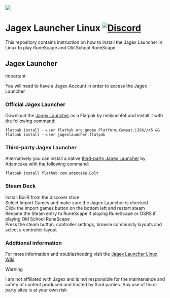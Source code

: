![](https://runescape.wiki/images/thumb/Jagex_Launcher_icon.png/128px-Jagex_Launcher_icon.png)
# Jagex Launcher Linux [![Discord](https://img.shields.io/discord/828918474784768010)](https://discord.gg/aX7GT2Mkdu)

This repository contains instruction on how to install the Jagex Launcher in Linux to play RuneScape and Old School RuneScape<br>

## Jagex Launcher

> [!IMPORTANT]  
> You will need to have a Jagex Account in order to access the Jagex Launcher

### Official Jagex Launcher

Download the [Jagex Launcher](https://github.com/nmlynch94/com.jagexlauncher.JagexLauncher/releases) as a Flatpak by nmlynch94 and install it with the following command:<br>
```
flatpak install --user flathub org.gnome.Platform.Compat.i386//45 && flatpak install --user jagexlauncher.flatpak
```
### Third-party Jagex Launcher

Alternatively you can install a native [third-party Jagex Launcher](https://github.com/flathub/com.adamcake.Bolt) by Adamcake with the following command:<br>
```
flatpak install flathub com.adamcake.Bolt
```

### Steam Deck

Install BoilR from the discover store<br>
Select Import Games and make sure the Jagex Launcher is checked<br>
Click the import games button on the bottom left and restart steam<br>
Rename the Steam entry to RuneScape if playing RuneScape or OSRS if playing Old School RuneScape<br>
Press the steam button, controller settings, browse community layouts and select a controller layout<br>

### Additional information

For more information and troubleshooting visit the [Jagex Launcher Linux Wiki](https://github.com/TormStorm/jagex-launcher-linux/wiki)

> [!WARNING]  
> I am not affiliated with Jagex and is not responsible for the maintenance and safety of content produced and hosted by third parties. Any use of third-party sites is at your own risk
